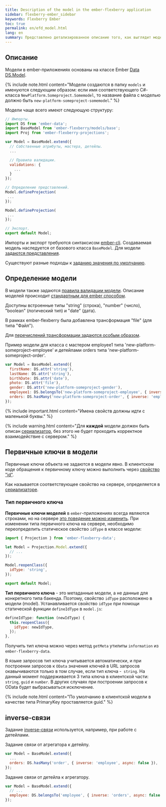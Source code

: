 ```yaml
---
title: Description of the model in the ember-flexberry application
sidebar: flexberry-ember_sidebar
keywords: Flexberry Ember
toc: true
permalink: en/efd_model.html
lang: en
summary: Представлено детализированное описание того, как выглядит модель в приложении.
---
```


## Описание

Модели в ember-приложениях основаны на классе Ember [Data DS.Model](http://emberjs.com/api/data/classes/DS.Model.html).

{% include note.html content="Модели создаются в папку `models` и именуются следующим образом: если имя соответствующего C#-класса `NewPlatform.Someproject.Somemodel`, то название файла с моделью должно быть `new-platform-someproject-somemodel`." %}

Модели чаще всего имеют следующую структуру:

```javascript
// Импорты.
import DS from 'ember-data';
import BaseModel from 'ember-flexberry/models/base';
import Proj from 'ember-flexberry-projections';

var Model = BaseModel.extend({
  // Собственные атрибуты, мастера, детейлы.
  ...

  // Правила валидации.
  validations: {
	...
  }
});

// Определение представлений.
Model.defineProjection(
 ...
});

Model.defineProjection(
 ...
});

// Экспорт.
export default Model;
```

Импорты и экспорт требуются синтаксисом [ember-cli](http://ember-cli.com).
Создаваемая модель наследуется от базового класса `BaseModel`.
Для модели [задаются представления](efd_model-projection.html).

Существуют разные подходы к [заданию значения по умолчанию](ef_default-value.html).

## Определение модели

В модели также задаются [правила валидации модели](efd_model-validation.html).
Описание моделей происходит [стандартным для ember способом](https://guides.emberjs.com/v2.4.0/models/defining-models/).

Доступны встроенные типы "string" (строка), "number" (число), "boolean" (логический тип) и "date" (дата).

В рамках ember-flexberry была добавлена трансформация "file" (для типа "Файл").

Для [перечислений трансформации задаются особым образом](efd_enum.html).

Пример модели для класса с мастером employee1 типа 'new-platform-someproject-employee' и детейлами orders типа 'new-platform-someproject-order'.

```javascript
var Model = BaseModel.extend({
  firstName: DS.attr('string'),
  lastName: DS.attr('string'),
  birthDate: DS.attr('date'),
  photo: DS.attr('file'),
  gender: DS.attr('new-platform-someproject-gender'),
  employee1: DS.belongsTo('new-platform-someproject-employee', { inverse: null, async: false }),
  orders: DS.hasMany('new-platform-someproject-order', { inverse: 'employee', async: false }),
});
```

{% include important.html content="Имена свойств должны идти с маленькой буквы." %}

{% include warning.html content="Для **каждой** модели должен быть описан [сериализатор](efd_serializer.html), без этого не будет проходить корректное взаимодействие с сервером." %}

## Первичные ключи в модели

Первичные ключи объекта не задаются в модели явно.
В клиентском коде обращения к первичному ключу можно выполнить через [свойство "id"](http://emberjs.com/api/data/classes/DS.Model.html#property_id).

Как называется соответствующее свойство на сервере, определяется в [сериализаторе](efd_serializer.html).

### Тип первичного ключа

__Первичные ключи моделей__ в `ember`-приложениях всегда являются строками, но на сервере [это поведение можно изменить](fo_primary-keys-objects.html).
При изменении типа первичного ключа на сервере, необходимо переопределить статическое свойство `idType` в классе модели:

```javascript
import { Projection } from 'ember-flexberry-data';

let Model = Projection.Model.extend({
  // ...
});

Model.reopenClass({
  idType: 'string',
});

export default Model;
``` 

__Тип первичного ключа__ - это метаданные модели, а не данные для конкретного типа бакенда. Поэтому, свойство `idType` расположено в модели (model). Устанавливается свойство `idType` при помощи статической функции `defineIdType` в `model.js`:

```javascript
defineIdType: function (newIdType) {
  this.reopenClass({
    idType: newIdType,
  });
},
```

Получить тип ключа можно через метод `getMeta` утилиты `information` из `ember-flexberry-data`.

В языке запросов тип ключа учитывается автоматически, и при построении запросов к `OData` значения ключей в URL запросов окавычиваются только в том случае, если тип ключа -` string`.
На данный момент поддерживается 3 типа ключа в клиентской части: `string`, `guid` и `number`. В других случаях при построении запросов к OData будет выбрасываться исключение.

{% include note.html content="По умолчанию в клиентской модели в качестве типа PrimaryKey проставляется guid." %}

## inverse-связи

Задание [inverse-связи](https://guides.emberjs.com/v2.4.0/models/relationships/#toc_reflexive-relations) используется, например, при работе с детейлами.

Задание связи от агрегатора к детейлу.

```javascript
var Model = BaseModel.extend({
  ...
  orders: DS.hasMany('order', { inverse: 'employee', async: false }),
});
```

Задание связи от детейла к агрегатору.

```javascript
var Model = BaseModel.extend({
  // ...
  employee: DS.belongsTo('employee', { inverse: 'orders', async: false })
});
```
